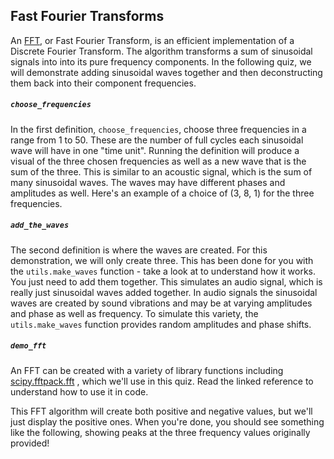 ## Fast Fourier Transforms
An [FFT](https://en.wikipedia.org/wiki/Fast_Fourier_transform), or Fast Fourier Transform, is an efficient implementation of a Discrete Fourier Transform.  The algorithm transforms a sum of sinusoidal signals into into its pure frequency components.  In the following quiz, we will demonstrate adding sinusoidal waves together and then deconstructing them back into their component frequencies.  

##### `choose_frequencies`
In the first definition, `choose_frequencies`, choose three frequencies in a range from 1 to 50.  These are the number of full cycles each sinusoidal wave will have in one "time unit".  Running the definition will produce a visual of the three chosen frequencies as well as a new wave that is the sum of the three.  This is similar to an acoustic signal, which is the sum of many sinusoidal waves.  The waves may have different phases and amplitudes as well.  Here's an example of a choice of (3, 8, 1) for the three frequencies.

##### `add_the_waves`
The second definition is where the waves are created.  For this demonstration, we will only create three.  This has been done for you with the `utils.make_waves` function - take a look at to understand how it works. You just need to add them together.  This simulates an audio signal, which is really just sinusoidal waves added together.  In audio signals the sinusoidal waves are created by sound vibrations and may be at varying amplitudes and phase as well as frequency.  To simulate this variety, the `utils.make_waves` function provides random amplitudes and phase shifts.

##### `demo_fft`
An FFT can be created with a variety of library functions including [scipy.fftpack.fft](https://docs.scipy.org/doc/scipy-0.19.0/reference/generated/scipy.fftpack.fft.html) , which we'll use in this quiz.  Read the linked reference to understand how to use it in code.  

This FFT algorithm will create both positive and negative values, but we'll just display the positive ones.  When you're done, you should see something like the following, showing peaks at the three frequency values originally provided!

